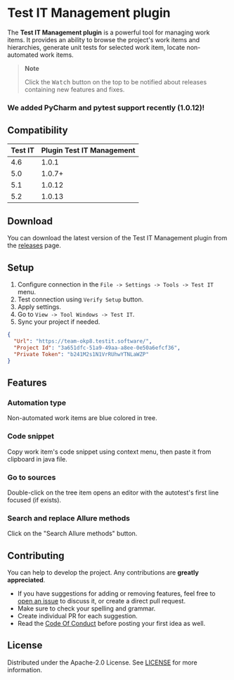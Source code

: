 # Test IT Management plugin

<!-- Plugin description -->
The **Test IT Management plugin** is a powerful tool for managing work items. It provides an ability to browse the
project's work items and hierarchies, generate unit tests for selected work item, locate non-automated work items.
<!-- Plugin description end -->
> **Note**
>
> Click the <kbd>Watch</kbd> button on the top to be notified about releases containing new features and fixes.


### We added PyCharm and pytest support recently (1.0.12)! 

## Compatibility

| Test IT | Plugin Test IT Management |
|---------|---------------------------|
| 4.6     | 1.0.1                     | 
| 5.0     | 1.0.7+                    |
| 5.1     | 1.0.12                    |
| 5.2     | 1.0.13                    |

## Download

You can download the latest version of the Test IT Management plugin from
the [releases](https://github.com/testit-tms/testit-management/releases) page.

## Setup

1. Configure connection in the `File -> Settings -> Tools -> Test IT` menu.
2. Test connection using `Verify Setup` button.
3. Apply settings.
4. Go to `View -> Tool Windows -> Test IT`.
5. Sync your project if needed.

```json
{
  "Url": "https://team-okp8.testit.software/",
  "Project Id": "3a651dfc-51a9-49aa-a8ee-0e50a6efcf36",
  "Private Token": "b241M2s1N1VrRUhwYTNLaWZP"
}
```

## Features

### Automation type

Non-automated work items are blue colored in tree.

### Code snippet

Copy work item's code snippet using context menu, then paste it from clipboard in java file.

### Go to sources

Double-click on the tree item opens an editor with the autotest's first line focused (if exists).

### Search and replace Allure methods

Click on the "Search Allure methods" button.

## Contributing

You can help to develop the project. Any contributions are **greatly appreciated**.

* If you have suggestions for adding or removing features, feel free
  to [open an issue](https://github.com/testit-tms/testit-management/issues/new) to discuss it, or create a direct pull
  request.
* Make sure to check your spelling and grammar.
* Create individual PR for each suggestion.
* Read the [Code Of Conduct](https://github.com/testit-tms/testit-management/blob/main/CODE_OF_CONDUCT.md) before
  posting your first idea as well.

## License

Distributed under the Apache-2.0 License.
See [LICENSE](https://github.com/testit-tms/testit-management/blob/main/LICENSE.txt) for more information.
